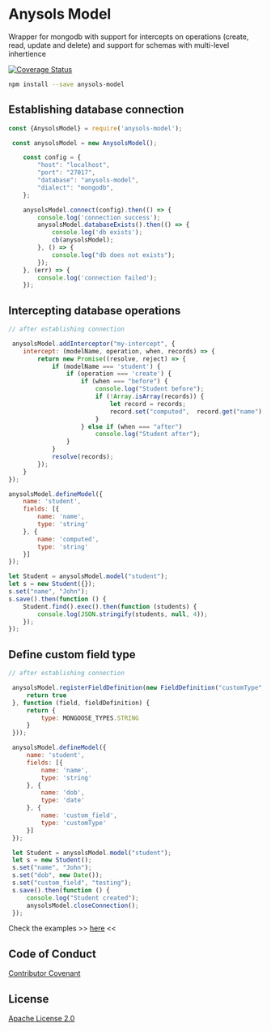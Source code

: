 # Anysols Model
Wrapper for mongodb with support for intercepts on operations (create, read, update and delete) and support for schemas with multi-level inhertience

[![Coverage Status](https://coveralls.io/repos/github/anysols/anysols-model/badge.svg?branch=master)](https://coveralls.io/github/anysols/anysols-model?branch=master)

```bash
npm install --save anysols-model
```
## Establishing database connection
```js
const {AnysolsModel} = require('anysols-model');

 const anysolsModel = new AnysolsModel();

    const config = {
        "host": "localhost",
        "port": "27017",
        "database": "anysols-model",
        "dialect": "mongodb",
    };

    anysolsModel.connect(config).then(() => {
        console.log('connection success');
        anysolsModel.databaseExists().then(() => {
            console.log('db exists');
            cb(anysolsModel);
        }, () => {
            console.log("db does not exists");
        });
    }, (err) => {
        console.log('connection failed');
    });
```

## Intercepting database operations
```js
// after establishing connection

 anysolsModel.addInterceptor("my-intercept", {
    intercept: (modelName, operation, when, records) => {
        return new Promise((resolve, reject) => {
            if (modelName === 'student') {
                if (operation === 'create') {
                    if (when === "before") {
                        console.log("Student before");
                        if (!Array.isArray(records)) {
                            let record = records;
                            record.set("computed",  record.get("name") + " +++ computed");
                        }
                    } else if (when === "after")
                        console.log("Student after");
                }
            }
            resolve(records);
        });
    }
});

anysolsModel.defineModel({
    name: 'student',
    fields: [{
        name: 'name',
        type: 'string'
    }, {
        name: 'computed',
        type: 'string'
    }]
});

let Student = anysolsModel.model("student");
let s = new Student({});
s.set("name", "John");
s.save().then(function () {
    Student.find().exec().then(function (students) {
        console.log(JSON.stringify(students, null, 4));
    });
});
```

## Define custom field type
```js
// after establishing connection

 anysolsModel.registerFieldDefinition(new FieldDefinition("customType", field => {
     return true
 }, function (field, fieldDefinition) {
     return {
         type: MONGOOSE_TYPES.STRING
     }
 }));

 anysolsModel.defineModel({
     name: 'student',
     fields: [{
         name: 'name',
         type: 'string'
     }, {
         name: 'dob',
         type: 'date'
     }, {
         name: 'custom_field',
         type: 'customType'
     }]
 });

 let Student = anysolsModel.model("student");
 let s = new Student();
 s.set("name", "John");
 s.set("dob", new Date());
 s.set("custom_field", "testing");
 s.save().then(function () {
     console.log("Student created");
     anysolsModel.closeConnection();
 });
```

Check the examples >> [here](./examples) <<

## Code of Conduct
[Contributor Covenant](/CODE_OF_CONDUCT.md)

## License
[Apache License 2.0](/LICENSE)
